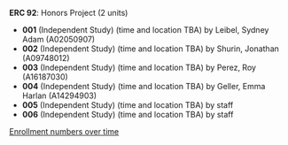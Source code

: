 **ERC 92**: Honors Project (2 units)

- **001** (Independent Study) (time and location TBA) by Leibel, Sydney Adam (A02050907)
- **002** (Independent Study) (time and location TBA) by Shurin, Jonathan (A09748012)
- **003** (Independent Study) (time and location TBA) by Perez, Roy (A16187030)
- **004** (Independent Study) (time and location TBA) by Geller, Emma Harlan (A14294903)
- **005** (Independent Study) (time and location TBA) by staff
- **006** (Independent Study) (time and location TBA) by staff

[Enrollment numbers over time](./ERC92.tsv)
